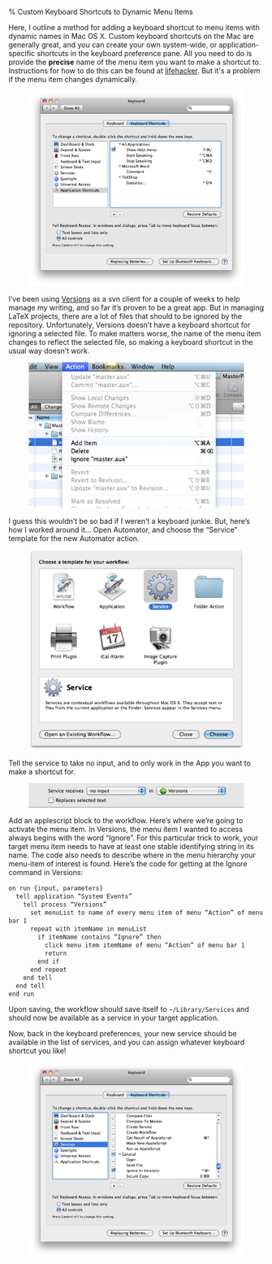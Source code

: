 % Custom Keyboard Shortcuts to Dynamic Menu Items

Here, I outline a method for adding a keyboard shortcut to menu items with dynamic names in Mac OS X. Custom keyboard shortcuts on the Mac are generally great, and you can create your own system-wide, or application-specific shortcuts in the keyboard preference pane. All you need to do is provide the <strong>precise</strong> name of the menu item you want to make a shortcut to.  Instructions for how to do this can be found at <a href="http://lifehacker.com/343328/create-a-keyboard-shortcut-for-any-menu-action-in-any-program">lifehacker</a>. But it's a problem if the menu item changes dynamically.

<figure><img src="dynamic-menu-item-shortcut-preference.png" alt=""/></figure>

<p>I’ve been using <a href="http://versionsapp.com/">Versions</a> as a svn client for a couple of weeks to help manage my writing, and so far it’s proven to be a great app. But in managing LaTeX projects, there are a lot of files that should to be ignored by the repository. Unfortunately, Versions doesn’t have a keyboard shortcut for ignoring a selected file. To make matters worse, the name of the menu item changes to reflect the selected file, so making a keyboard shortcut in the usual way doesn’t work.</p>

<figure><img src="ignore-item-no-shortcut.png" width=""/></figure>


<p>I guess this wouldn’t be so bad if I weren’t a keyboard junkie. But, here’s how I worked around it… Open Automator, and choose the “Service” template for the new Automator action.</p>

<figure><img src="automator-service.png" alt=""/></figure>

<p>Tell the service to take no input, and to only work in the App you want to make a shortcut for.</p>

<figure><img src="service-receives.png" alt=""/>
</figure>

<p>Add an applescript block to the workflow. Here’s where we’re going to activate the menu item. In Versions, the menu item I wanted to access always begins with the word “Ignore”. For this particular trick to work, your target menu item needs to have at least one stable identifying string in its name. The code also needs to describe where in the menu hierarchy your menu-item of interest is found. Here’s the code for getting at the Ignore command in Versions:</p>

```applescript
on run {input, parameters}
  tell application “System Events”
    tell process “Versions”
      set menuList to name of every menu item of menu “Action” of menu bar 1
      repeat with itemName in menuList
        if itemName contains “Ignore” then
          click menu item itemName of menu “Action” of menu bar 1
          return
        end if
      end repeat
    end tell
  end tell
end run
```

<p>Upon saving, the workflow should save itself to <code>~/Library/Services</code> and should now be available as a service in your target application.</p>

<p>Now, back in the keyboard preferences, your new service should be available in the list of services, and you can assign whatever keyboard shortcut you like!</p>

<figure><img src="keyboard-shortcut-preferences.png" alt=""/>
</figure>
